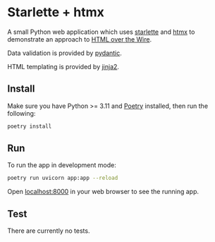 # Starlette + htmx

A small Python web application which uses [starlette][] and [htmx][]
to demonstrate an approach to [HTML over the Wire][html-over-the-wire].

Data validation is provided by [pydantic][].

HTML templating is provided by [jinja2][].

## Install

Make sure you have Python >= 3.11 and [Poetry] installed, then run the
following:

```sh
poetry install 
```

## Run

To run the app in development mode:

```sh
poetry run uvicorn app:app --reload
```

Open [localhost:8000](http://localhost:8000/) in your web browser to see the running app.

## Test

There are currently no tests.



[html-over-the-wire]: https://dev.to/rajasegar/html-over-the-wire-is-the-future-of-web-development-542c
[htmx]: https://htmx.org/
[jinja2]: https://pypi.org/project/Jinja2/
[poetry]: https://python-poetry.org/
[pydantic]: https://pydantic.dev/
[starlette]: https://pypi.org/project/starlette/
